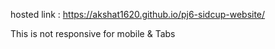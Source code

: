 hosted link : https://akshat1620.github.io/pj6-sidcup-website/

This is not responsive for mobile & Tabs
